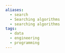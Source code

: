 ```yaml
---
aliases:
  - search
  - Searching algorithms
  - searching algorithms
tags:
  - data
  - engineering
  - programming
---
```


